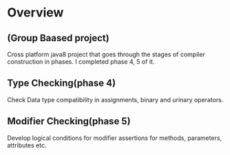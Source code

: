 # Overview

## (Group Baased project)

Cross platform java8 project that goes through the stages of compiler construction in phases. I completed phase 4, 5 of it. 

## Type Checking(phase 4)
Check Data type compatibility in assignments, binary and urinary operators. 

## Modifier Checking(phase 5)
Develop logical conditions for modifier assertions for methods, parameters, attributes etc. 
